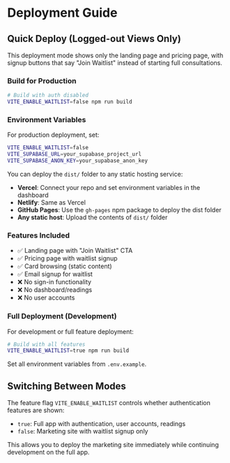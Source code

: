 # Deployment Guide

## Quick Deploy (Logged-out Views Only)

This deployment mode shows only the landing page and pricing page, with signup buttons that say "Join Waitlist" instead of starting full consultations.

### Build for Production

```bash
# Build with auth disabled
VITE_ENABLE_WAITLIST=false npm run build
```

### Environment Variables

For production deployment, set:

```bash
VITE_ENABLE_WAITLIST=false
VITE_SUPABASE_URL=your_supabase_project_url
VITE_SUPABASE_ANON_KEY=your_supabase_anon_key
```

You can deploy the `dist/` folder to any static hosting service:

- **Vercel**: Connect your repo and set environment variables in the dashboard
- **Netlify**: Same as Vercel
- **GitHub Pages**: Use the `gh-pages` npm package to deploy the dist folder
- **Any static host**: Upload the contents of `dist/` folder

### Features Included

- ✅ Landing page with "Join Waitlist" CTA
- ✅ Pricing page with waitlist signup
- ✅ Card browsing (static content)
- ✅ Email signup for waitlist
- ❌ No sign-in functionality
- ❌ No dashboard/readings
- ❌ No user accounts

### Full Deployment (Development)

For development or full feature deployment:

```bash
# Build with all features
VITE_ENABLE_WAITLIST=true npm run build
```

Set all environment variables from `.env.example`.

## Switching Between Modes

The feature flag `VITE_ENABLE_WAITLIST` controls whether authentication features are shown:

- `true`: Full app with authentication, user accounts, readings
- `false`: Marketing site with waitlist signup only

This allows you to deploy the marketing site immediately while continuing development on the full app.
